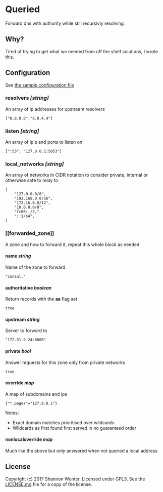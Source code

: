 # Queried

Forward dns with authority while still recursivly resolving.

## Why?

Tired of trying to get what we needed from off the shelf solutions, I wrote this.

## Configuration

See [the sample configuration file](config.toml.example)

### resolvers _[string]_

An array of ip addresses for upstream resolvers

```
["8.8.8.8","8.8.4.4"]
```

### listen _[string]_

An array of ip's and ports to listen on

```
[":53", "127.0.0.1:5053"]
```

### local_networks _[string]_

An array of networks in CIDR notation to consider private, internal or otherwise safe to relay to

```
[
	"127.0.0.0/8",
	"192.168.0.0/16",
	"172.16.0.0/12",
	"10.0.0.0/8",
	"fc00::/7,"
	"::1/64",
]
```

### [[forwarded_zone]]

A zone and how to forward it, repeat this whole block as needed

#### name _string_

Name of the zone to forward

```
"consul."
```

#### authoritative _boolean_

Return records with the __aa__ flag set

```
true
```

#### upstream _string_

Server to forward to

```
"172.31.9.24:8600"
```

#### private _bool_

Answer requests for this zone only from private networks

```
true
```

#### override _map_

A map of subdomains and ips

```
{"*.pages"="127.0.0.1"}
```

Notes:
 * Exact domain matches prioritised over wildcards
 * Wildcards as first found first served in no guaranteed order

#### nonlocaloverride _map_

Much like the above but only answered when not queried a local address

## License

Copyright (c) 2017 Shannon Wynter. Licensed under GPL3. See the [LICENSE.md](LICENSE.md) file for a copy of the license.
